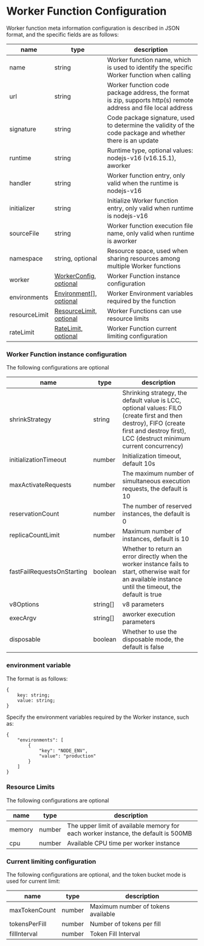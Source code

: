 # Worker Function Configuration

Worker function meta information configuration is described in JSON format, and the specific fields are as follows:

|name|type|description|
|----|----|----|
|name|string|Worker function name, which is used to identify the specific Worker function when calling|
|url|string|Worker function code package address, the format is zip, supports http(s) remote address and file local address|
|signature|string|Code package signature, used to determine the validity of the code package and whether there is an update|
|runtime|string|Runtime type, optional values: nodejs-v16 (v16.15.1), aworker|
|handler|string|Worker function entry, only valid when the runtime is nodejs-v16|
|initializer|string|Initialize Worker function entry, only valid when runtime is nodejs-v16|
|sourceFile|string|Worker function execution file name, only valid when runtime is aworker|
|namespace|string, optional |Resource space, used when sharing resources among multiple Worker functions|
|worker|[WorkerConfig, optional](#worker-function-configuratio)|Worker Function instance configuration|
|environments|[Environment[], optional](#environment-variable)|Worker Environment variables required by the function|
|resourceLimit|[ResourceLimit, optional](#Resource-constraints)|Worker Functions can use resource limits|
|rateLimit|[RateLimit, optional](#Limiting-configuration)|Worker Function current limiting configuration|


### Worker Function instance configuration
The following configurations are optional

|name|type|description|
|----|----|----|
|shrinkStrategy|string|Shrinking strategy, the default value is LCC, optional values: FILO (create first and then destroy), FIFO (create first and destroy first), LCC (destruct minimum current concurrency)|
|initializationTimeout|number|Initialization timeout, default 10s|
|maxActivateRequests|number|The maximum number of simultaneous execution requests, the default is 10|
|reservationCount|number|The number of reserved instances, the default is 0|
|replicaCountLimit|number|Maximum number of instances, default is 10|
|fastFailRequestsOnStarting|boolean|Whether to return an error directly when the worker instance fails to start, otherwise wait for an available instance until the timeout, the default is true|
|v8Options|string[]|v8 parameters|
|execArgv|string[]|aworker execution parameters|
|disposable|boolean|Whether to use the disposable mode, the default is false|

### environment variable
The format is as follows:
```
{
    key: string;
    value: string;
}
```
Specify the environment variables required by the Worker instance, such as:
```
{
    "environments": [
        {
            "key": "NODE_ENV",
            "value": "production"
        }
    ]
}
```
### Resource Limits
The following configurations are optional

|name|type|description|
|----|----|----|
|memory|number|The upper limit of available memory for each worker instance, the default is 500MB|
|cpu|number|Available CPU time per worker instance|

### Current limiting configuration
The following configurations are optional, and the token bucket mode is used for current limit:

|name|type|description|
|----|----|----|
|maxTokenCount|number|Maximum number of tokens available|
|tokensPerFill|number|Number of tokens per fill|
|fillInterval|number|Token Fill Interval|
